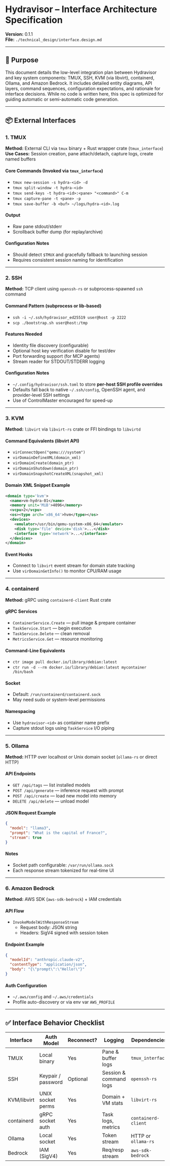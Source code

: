 # Hydravisor – Interface Architecture Specification

**Version:** 0.1.1  
**File:** `./technical_design/interface.design.md`

---

## 🎯 Purpose
This document details the low-level integration plan between Hydravisor and key system components: TMUX, SSH, KVM (via libvirt), containerd, Ollama, and Amazon Bedrock. It includes detailed entity diagrams, API layers, command sequences, configuration expectations, and rationale for interface decisions. While no code is written here, this spec is optimized for guiding automatic or semi-automatic code generation.

---

## 📦 External Interfaces

### 1. TMUX
**Method:** External CLI via `tmux` binary + Rust wrapper crate (`tmux_interface`)  
**Use Cases:** Session creation, pane attach/detach, capture logs, create named buffers

#### Core Commands (Invoked via `tmux_interface`)
- `tmux new-session -s hydra-<id> -d`
- `tmux split-window -t hydra-<id>`
- `tmux send-keys -t hydra-<id>:<pane> "<command>" C-m`
- `tmux capture-pane -t <pane> -p`
- `tmux save-buffer -b <buf> ~/logs/hydra-<id>.log`

#### Output
- Raw pane stdout/stderr
- Scrollback buffer dump (for replay/archive)

#### Configuration Notes
- Should detect `$TMUX` and gracefully fallback to launching session
- Requires consistent session naming for identification

---

### 2. SSH
**Method:** TCP client using `openssh-rs` or subprocess-spawned `ssh` command

#### Command Pattern (subprocess or lib-based)
- `ssh -i ~/.ssh/hydravisor_ed25519 user@host -p 2222`
- `scp ./bootstrap.sh user@host:/tmp`

#### Features Needed
- Identity file discovery (configurable)
- Optional host key verification disable for test/dev
- Port forwarding support (for MCP agents)
- Stream reader for STDOUT/STDERR logging

#### Configuration Notes
- `~/.config/hydravisor/ssh.toml` to store **per-host SSH profile overrides**
- Defaults fall back to native `~/.ssh/config`, OpenSSH agent, and provider-level SSH settings
- Use of ControlMaster encouraged for speed-up

---

### 3. KVM
**Method:** `libvirt` via `libvirt-rs` crate or FFI bindings to `libvirtd`

#### Command Equivalents (libvirt API)
- `virConnectOpen("qemu:///system")`
- `virDomainDefineXML(domain_xml)`
- `virDomainCreate(domain_ptr)`
- `virDomainShutdown(domain_ptr)`
- `virDomainSnapshotCreateXML(snapshot_xml)`

#### Domain XML Snippet Example
```xml
<domain type='kvm'>
  <name>vm-hydra-01</name>
  <memory unit='MiB'>4096</memory>
  <vcpu>2</vcpu>
  <os><type arch='x86_64'>hvm</type></os>
  <devices>
    <emulator>/usr/bin/qemu-system-x86_64</emulator>
    <disk type='file' device='disk'>...</disk>
    <interface type='network'>...</interface>
  </devices>
</domain>
```

#### Event Hooks
- Connect to `libvirt` event stream for domain state tracking
- Use `virDomainGetInfo()` to monitor CPU/RAM usage

---

### 4. containerd
**Method:** gRPC using `containerd-client` Rust crate

#### gRPC Services
- `ContainerService.Create` — pull image & prepare container
- `TaskService.Start` — begin execution
- `TaskService.Delete` — clean removal
- `MetricsService.Get` — resource monitoring

#### Command-Line Equivalents
- `ctr image pull docker.io/library/debian:latest`
- `ctr run -d --rm docker.io/library/debian:latest mycontainer /bin/bash`

#### Socket
- Default: `/run/containerd/containerd.sock`
- May need sudo or system-level permissions

#### Namespacing
- Use `hydravisor-<id>` as container name prefix
- Capture stdout logs using `TaskService` I/O piping

---

### 5. Ollama
**Method:** HTTP over localhost or Unix domain socket (`ollama-rs` or direct HTTP)

#### API Endpoints
- `GET /api/tags` — list installed models
- `POST /api/generate` — inference request with prompt
- `POST /api/create` — load new model into memory
- `DELETE /api/delete` — unload model

#### JSON Request Example
```json
{
  "model": "llama3",
  "prompt": "What is the capital of France?",
  "stream": true
}
```

#### Notes
- Socket path configurable: `/var/run/ollama.sock`
- Each response stream tokenized for real-time UI

---

### 6. Amazon Bedrock
**Method:** AWS SDK (`aws-sdk-bedrock`) + IAM credentials

#### API Flow
- `InvokeModelWithResponseStream`
  - Request body: JSON string
  - Headers: SigV4 signed with session token

#### Endpoint Example
```json
{
  "modelId": "anthropic.claude-v2",
  "contentType": "application/json",
  "body": "{\"prompt\":\"Hello!\"}"
}
```

#### Auth Configuration
- `~/.aws/config` and `~/.aws/credentials`
- Profile auto-discovery or via env var `AWS_PROFILE`

---

## ✅ Interface Behavior Checklist

| Interface     | Auth Model                | Reconnect? | Logging               | Dependencies         |
|---------------|---------------------------|------------|------------------------|----------------------|
| TMUX          | Local binary              | Yes        | Pane & buffer logs     | `tmux_interface`     |
| SSH           | Keypair / password        | Optional   | Session & command logs | `openssh-rs`         |
| KVM/libvirt   | UNIX socket perms         | Yes        | Domain + VM stats      | `libvirt-rs`         |
| containerd    | gRPC socket auth          | Yes        | Task logs, metrics     | `containerd-client`  |
| Ollama        | Local socket              | Yes        | Token stream           | HTTP or `ollama-rs`  |
| Bedrock       | IAM (SigV4)               | Yes        | Req/resp stream        | `aws-sdk-bedrock`    |

